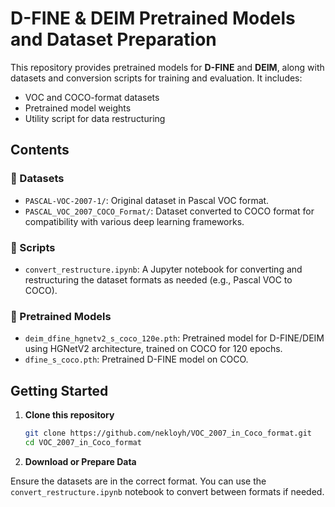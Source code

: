 # D-FINE & DEIM Pretrained Models and Dataset Preparation

This repository provides pretrained models for **D-FINE** and **DEIM**, along with datasets and conversion scripts for training and evaluation. It includes:

- VOC and COCO-format datasets
- Pretrained model weights
- Utility script for data restructuring

## Contents

### 📂 Datasets
- `PASCAL-VOC-2007-1/`: Original dataset in Pascal VOC format.
- `PASCAL_VOC_2007_COCO_Format/`: Dataset converted to COCO format for compatibility with various deep learning frameworks.

### 📜 Scripts
- `convert_restructure.ipynb`: A Jupyter notebook for converting and restructuring the dataset formats as needed (e.g., Pascal VOC to COCO).

### 🧠 Pretrained Models
- `deim_dfine_hgnetv2_s_coco_120e.pth`: Pretrained model for D-FINE/DEIM using HGNetV2 architecture, trained on COCO for 120 epochs.
- `dfine_s_coco.pth`: Pretrained D-FINE model on COCO.

## Getting Started

1. **Clone this repository**
   ```bash
   git clone https://github.com/nekloyh/VOC_2007_in_Coco_format.git
   cd VOC_2007_in_Coco_format
2. **Download or Prepare Data**
   
Ensure the datasets are in the correct format. You can use the `convert_restructure.ipynb` notebook to convert between formats if needed.
